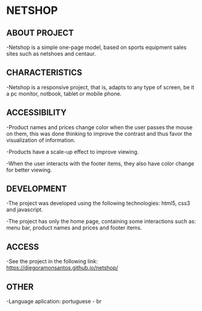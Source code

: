 # NETSHOP

## ABOUT PROJECT

-Netshop is a simple one-page model, based on sports equipment sales sites such as netshoes and centaur.

## CHARACTERISTICS

-Netshop is a responsive project, that is, adapts to any type of screen, be it a pc monitor, notbook, tablet or mobile phone.

## ACCESSIBILITY

-Product names and prices change color when the user passes the mouse on them, this was done thinking to improve the contrast and thus 
favor the visualization of information.

-Products have a scale-up effect to improve viewing.

-When the user interacts with the footer items, they also have color change for better viewing.

## DEVELOPMENT

-The project was developed using the following technologies:  html5, css3 and javascript.

-The project has only the home page, containing some interactions such as: menu bar, product names and prices and footer items.

## ACCESS

-See the project in the following link: https://diegoramonsantos.github.io/netshop/

## OTHER

-Language aplication: portuguese - br

